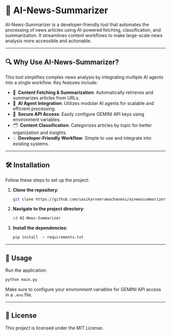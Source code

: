 
# 📰 AI-News-Summarizer

AI-News-Summarizer is a developer-friendly tool that automates the processing of news articles using AI-powered fetching, classification, and summarization. It streamlines content workflows to make large-scale news analysis more accessible and actionable.

---

## 🔍 Why Use AI-News-Summarizer?

This tool simplifies complex news analysis by integrating multiple AI agents into a single workflow. Key features include:

- 🧩 **Content Fetching & Summarization**: Automatically retrieves and summarizes articles from URLs.
- 🚀 **AI Agent Integration**: Utilizes modular AI agents for scalable and efficient processing.
- 🔐 **Secure API Access**: Easily configure GEMINI API keys using environment variables.
- 🗂️ **Content Classification**: Categorizes articles by topic for better organization and insights.
- 💡 **Developer-Friendly Workflow**: Simple to use and integrate into existing systems.

---

## 🛠️ Installation

Follow these steps to set up the project:

1. **Clone the repository**:
    ```bash
    git clone https://github.com/sasikarveeramachaneni/ainewssummarizer.git
    ```

2. **Navigate to the project directory**:
    ```bash
    cd AI-News-Summarizer
    ```

3. **Install the dependencies**:
    ```bash
    pip install -r requirements.txt
    ```

---

## 🚀 Usage

Run the application:

```bash
python main.py
```

Make sure to configure your environment variables for GEMINI API access in a `.env` file.

---

## 📜 License

This project is licensed under the MIT License.
